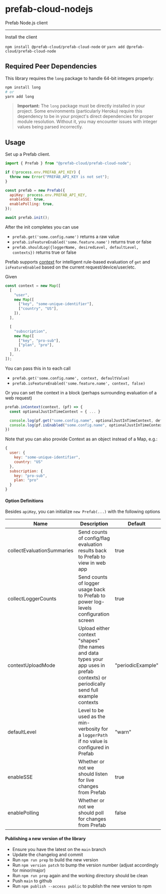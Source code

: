 # prefab-cloud-nodejs

Prefab Node.js client

---

Install the client

`npm install @prefab-cloud/prefab-cloud-node` or `yarn add @prefab-cloud/prefab-cloud-node`

## Required Peer Dependencies

This library requires the `long` package to handle 64-bit integers properly:

```bash
npm install long
# or
yarn add long
```

> **Important:** The `long` package must be directly installed in your project. Some environments (particularly Heroku) require this dependency to be in your project's direct dependencies for proper module resolution. Without it, you may encounter issues with integer values being parsed incorrectly.

## Usage

Set up a Prefab client.

```js
import { Prefab } from "@prefab-cloud/prefab-cloud-node";

if (!process.env.PREFAB_API_KEY) {
  throw new Error("PREFAB_API_KEY is not set");
}

const prefab = new Prefab({
  apiKey: process.env.PREFAB_API_KEY,
  enableSSE: true,
  enablePolling: true,
});

await prefab.init();
```

After the init completes you can use

- `prefab.get('some.config.name')` returns a raw value
- `prefab.isFeatureEnabled('some.feature.name')` returns true or false
- `prefab.shouldLog({loggerName, desiredLevel, defaultLevel, contexts})` returns true or false

Prefab supports [context](https://docs.prefab.cloud/docs/explanations/concepts/context) for intelligent rule-based evaluation of `get` and `isFeatureEnabled` based on the current request/device/user/etc.

Given

```javascript
const context = new Map([
  [
    "user",
    new Map([
      ["key", "some-unique-identifier"],
      ["country", "US"],
    ]),
  ],

  [
    "subscription",
    new Map([
      ["key", "pro-sub"],
      ["plan", "pro"],
    ]),
  ],
]);
```

You can pass this in to each call

- `prefab.get('some.config.name', context, defaultValue)`
- `prefab.isFeatureEnabled('some.feature.name', context, false)`

Or you can set the context in a block (perhaps surrounding evaluation of a web request)

```js
prefab.inContext(context, (pf) => {
  const optionalJustInTimeContext = { ... }

  console.log(pf.get("some.config.name", optionalJustInTimeContext, defaultValue))
  console.log(pf.isEnabled("some.config.name", optionalJustInTimeContext, false))
})
```

Note that you can also provide Context as an object instead of a Map, e.g.:

```javascript
{
  user: {
    key: "some-unique-identifier",
    country: "US"
  },
  subscription: {
    key: "pro-sub",
    plan: "pro"
  }
}
```

#### Option Definitions

Besides `apiKey`, you can initialize `new Prefab(...)` with the following options

| Name                       | Description                                                                                                                           | Default           |
| -------------------------- | ------------------------------------------------------------------------------------------------------------------------------------- | ----------------- |
| collectEvaluationSummaries | Send counts of config/flag evaluation results back to Prefab to view in web app                                                       | true              |
| collectLoggerCounts        | Send counts of logger usage back to Prefab to power log-levels configuration screen                                                   | true              |
| contextUploadMode          | Upload either context "shapes" (the names and data types your app uses in prefab contexts) or periodically send full example contexts | "periodicExample" |
| defaultLevel               | Level to be used as the min-verbosity for a `loggerPath` if no value is configured in Prefab                                          | "warn"            |
| enableSSE                  | Whether or not we should listen for live changes from Prefab                                                                          | true              |
| enablePolling              | Whether or not we should poll for changes from Prefab                                                                                 | false             |

#### Publishing a new version of the library

- Ensure you have the latest on the `main` branch
- Update the changelog and commit
- Run `npm run prep` to build the new version
- Run `npm version patch` to bump the version number (adjust accordingly for minor/major)
- Run `npm run prep` again and the working directory should be clean
- Push `main` to github
- Run `npm publish --access public` to publish the new version to npm
